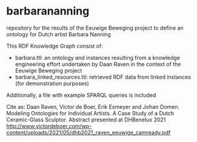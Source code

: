 # barbarananning
repository for the results of the Eeuwige Beweging project to define an ontology for Dutch artist Barbara Nanning

This RDF Knowledge Graph consist of:
- barbara.ttl: an ontology and instances resulting from a knowledge engineering effort undertaken by Daan Raven in the context of the Eeuwige Beweging project
- barbara_linked_resources.ttl: retrieved RDF data from linked instances (for demonstration purposes)

Additionally, a file with example SPARQL queries is included

Cite as: 
Daan Raven, Victor de Boer, Erik Esmeyer and Johan Oomen. Modeling Ontologies for Individual Artists. A Case Study of a Dutch Ceramic-Glass Sculptor. Abstract presented at DHBenelux 2021 http://www.victordeboer.com/wp-content/uploads/2021/05/dhb2021_raven_eeuwige_camready.pdf 
